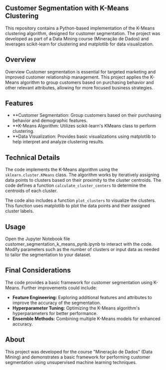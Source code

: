 ## Customer Segmentation with K-Means Clustering

This repository contains a Python-based implementation of the K-Means clustering algorithm, designed for customer segmentation. The project was developed as part of a Data Mining course (Mineração de Dados) and leverages scikit-learn for clustering and matplotlib for data visualization.

## Overview

Overview
Customer segmentation is essential for targeted marketing and improved customer relationship management. This project applies the K-Means algorithm to group customers based on purchasing behavior and other relevant attributes, allowing for more focused business strategies.

## Features

- **Customer Segmentation: Group customers based on their purchasing behavior and demographic features.
- **K-Means Algorithm: Utilizes scikit-learn's KMeans class to perform clustering.
- **Data Visualization: Provides basic visualizations using matplotlib to help interpret and analyze clustering results.

## Technical Details

The code implements the K-Means algorithm using the `sklearn.cluster.KMeans` class. The algorithm works by iteratively assigning data points to clusters based on their proximity to the cluster centroids. The code defines a function `calculate_cluster_centers` to determine the centroids of each cluster.

The code also includes a function `plot_clusters` to visualize the clusters. This function uses matplotlib to plot the data points and their assigned cluster labels.

## Usage

Open the Jupyter Notebook file customer_segmentation_k_means_pynb.ipynb to interact with the code.
Modify parameters such as the number of clusters or input data as needed to tailor the segmentation to your dataset.

## Final Considerations

The code provides a basic framework for customer segmentation using K-Means. Further improvements could include:

- **Feature Engineering:** Exploring additional features and attributes to improve the accuracy of the segmentation.
- **Hyperparameter Tuning:** Optimizing the K-Means algorithm's hyperparameters for better performance.
- **Ensemble Methods:** Combining multiple K-Means models for enhanced accuracy.

## About
This project was developed for the course "Mineração de Dados" (Data Mining) and demonstrates a basic framework for performing customer segmentation using unsupervised machine learning techniques.
